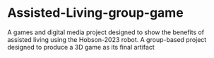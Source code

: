 # Assisted-Living-group-game
A games and digital media project designed to show the benefits of assisted living using the Hobson-2023 robot. 
A group-based project designed to produce a 3D game as its final artifact 
